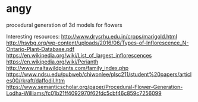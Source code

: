 # angy
procedural generation of 3d models for flowers

Interesting resources:
http://www.drysrhu.edu.in/crops/marigold.html
http://hsvbg.org/wp-content/uploads/2016/06/Types-of-Inflorescence_N-Ontario-Plant-Database.pdf
https://en.wikipedia.org/wiki/List_of_largest_inflorescences
https://en.wikipedia.org/wiki/Perianth
http://www.maltawildplants.com/family_index.php
https://www.ndsu.edu/pubweb/chiwonlee/plsc211/student%20papers/articles00/rkraft/daffodil.htm
https://www.semanticscholar.org/paper/Procedural-Flower-Generation-Lodha-Williams/fc01b21ff4092970f62fdc5cbf46c859c7256099